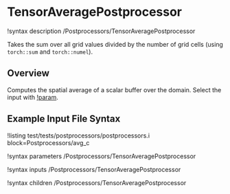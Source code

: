 # TensorAveragePostprocessor

!syntax description /Postprocessors/TensorAveragePostprocessor

Takes the sum over all grid values divided by the number of grid cells (using `torch::sum` and `torch::numel`).

## Overview

Computes the spatial average of a scalar buffer over the domain. Select the input with
[!param](/Postprocessors/TensorAveragePostprocessor/buffer).

## Example Input File Syntax

!listing test/tests/postprocessors/postprocessors.i block=Postprocessors/avg_c

!syntax parameters /Postprocessors/TensorAveragePostprocessor

!syntax inputs /Postprocessors/TensorAveragePostprocessor

!syntax children /Postprocessors/TensorAveragePostprocessor
